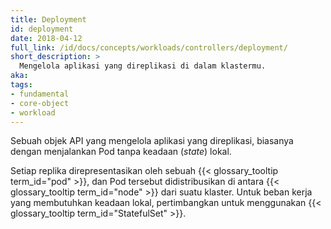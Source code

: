 ```yaml
---
title: Deployment
id: deployment
date: 2018-04-12
full_link: /id/docs/concepts/workloads/controllers/deployment/
short_description: >
  Mengelola aplikasi yang direplikasi di dalam klastermu.
aka: 
tags:
- fundamental
- core-object
- workload
---
```

Sebuah objek API yang mengelola aplikasi yang direplikasi, biasanya dengan menjalankan Pod tanpa keadaan (_state_) lokal.

<!--more--> 

Setiap replika direpresentasikan oleh sebuah {{< glossary_tooltip term_id="pod" >}}, dan Pod tersebut didistribusikan di antara {{< glossary_tooltip term_id="node" >}} dari suatu klaster. Untuk beban kerja yang membutuhkan keadaan lokal, pertimbangkan untuk menggunakan {{< glossary_tooltip term_id="StatefulSet" >}}.
